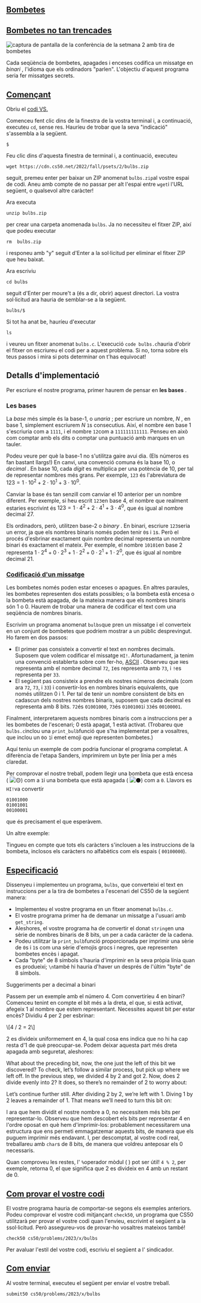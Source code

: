## [Bombetes](https://cs50.harvard.edu/x/2023/psets/2/bulbs/#bulbs)

## [Bombetes no tan trencades](https://cs50.harvard.edu/x/2023/psets/2/bulbs/#not-so-broken-light-bulbs)


![captura de pantalla de la conferència de la setmana 2 amb tira de bombetes](https://cs50.harvard.edu/x/2023/psets/2/bulbs/binary_bulbs.jpg)

Cada seqüència de bombetes, apagades i enceses codifica un missatge en _binari_ , l'idioma que els ordinadors "parlen". L'objectiu d'aquest programa seria fer missatges secrets.

## [Començant](https://cs50.harvard.edu/x/2023/psets/2/bulbs/#getting-started)

Obriu el [codi VS.](https://cs50.dev/)

Comenceu fent clic dins de la finestra de la vostra terminal i, a continuació, executeu `cd`, sense res. Hauríeu de trobar que la seva "indicació" s'assembla a la següent.
```
$
```

Feu clic dins d'aquesta finestra de terminal i, a continuació, executeu

```
wget https://cdn.cs50.net/2022/fall/psets/2/bulbs.zip
```

seguit, premeu enter per baixar un ZIP anomenat `bulbs.zip`al vostre espai de codi. Aneu amb compte de no passar per alt l'espai entre `wget`i l'URL següent, o qualsevol altre caràcter!

Ara executa
```
unzip bulbs.zip
```

per crear una carpeta anomenada `bulbs`. Ja no necessiteu el fitxer ZIP, així que podeu executar
```
rm  bulbs.zip
```
i responeu amb "y" seguit d'Enter a la sol·licitud per eliminar el fitxer ZIP que heu baixat.

Ara escriviu
```
cd bulbs
```
seguit d'Enter per moure't a (és a dir, obrir) aquest directori. La vostra sol·licitud ara hauria de semblar-se a la següent.
```
bulbs/$
```
Si tot ha anat be, hauríeu d'executar
```
ls
```
i veureu un fitxer anomenat `bulbs.c`. L'execució `code bulbs.c`hauria d'obrir el fitxer on escriureu el codi per a aquest problema. Si no, torna sobre els teus passos i mira si pots determinar on t'has equivocat!

## Detalls d'implementació

Per escriure el nostre programa, primer haurem de pensar en **les bases** .

### Les bases

La _base_ més simple és la base-1, o _unaria_ ; per escriure un nombre, _N_ , en base 1, simplement escriurem _N_ `1`s consecutius. Així, el nombre `4`en base 1 s'escriuria com a `1111`, i el nombre `12`com a `111111111111`. Penseu en això com comptar amb els dits o comptar una puntuació amb marques en un tauler.

Podeu veure per què la base-1 no s'utilitza gaire avui dia. (Els números es fan bastant llargs!) En canvi, una convenció comuna és la base 10, o _decimal_ . En base 10, cada _dígit_ es multiplica per una potència de 10, per tal de representar nombres més grans. Per exemple, `123` és l'abreviatura de $123 = 1 \cdot 10^2 + 2 \cdot 10^1 + 3 \cdot 10^0$.

Canviar la base és tan senzill com canviar el $10$ anterior per un nombre diferent. Per exemple, si heu escrit `123`en base 4, el nombre que realment estaries escrivint és $123 = 1 \cdot 4^2 + 2 \cdot 4^1 + 3 \cdot 4^0$, que és igual al nombre decimal $27$.

Els ordinadors, però, utilitzen base-2 o _binary_ . En binari, escriure `123`seria un error, ja que els nombres binaris només poden tenir `0`s i `1`s. Però el procés d'esbrinar exactament quin nombre decimal representa un nombre binari és exactament el mateix. Per exemple, el nombre `10101`en base 2 representa $1 \cdot 2^4 + 0 \cdot 2^3 + 1 \cdot 2^2 + 0 \cdot 2^1 + 1 \cdot 2^0$, que és igual al nombre decimal $21$.

### [Codificació d'un missatge](https://cs50.harvard.edu/x/2023/psets/2/bulbs/#encoding-a-message)

Les bombetes només poden estar enceses o apagues. En altres paraules, les bombetes representen dos estats possibles; o la bombeta està encesa o la bombeta està apagada, de la mateixa manera que els nombres binaris són 1 o 0. Haurem de trobar una manera de codificar el text com una seqüència de nombres binaris.

Escrivim un programa anomenat `bulbs`que pren un missatge i el converteix en un conjunt de bombetes que podríem mostrar a un públic desprevingut. Ho farem en dos passos:

-   El primer pas consisteix a convertir el text en nombres decimals. Suposem que volem codificar el missatge `HI!`. Afortunadament, ja tenim una convenció establerta sobre com fer-ho, [ASCII](https://asciitable.com/) . Observeu que `H`es representa amb el nombre decimal `72`, `I`es representa amb `73`, i `!`es representa per `33`.
-   El següent pas consisteix a prendre els nostres números decimals (com ara `72`, `73`, i `33`) i convertir-los en nombres binaris equivalents, que només utilitzen 0 i 1. Per tal de tenir un nombre consistent de bits en cadascun dels nostres nombres binaris, suposem que cada decimal es representa amb 8 bits. `72`és `01001000`, `73`és `01001001`i `33`és `00100001`.

Finalment, interpretarem aquests nombres binaris com a instruccions per a les bombetes de l'escenari; 0 està apagat, 1 està activat. (Trobareu que `bulbs.c`inclou una `print_bulb`funció que s'ha implementat per a vosaltres, que inclou un `0`o `1`i emet emoji que representen bombetes.)

Aquí teniu un exemple de com podria funcionar el programa completat. A diferència de l'etapa Sanders, imprimirem un byte per línia per a més claredat.

Per comprovar el nostre treball, podem llegir una bombeta que està encesa ( ![🟡](https://twemoji.maxcdn.com/v/14.0.2/72x72/1f7e1.png)) com a `1`i una bombeta que està apagada ( ![⚫](https://twemoji.maxcdn.com/v/14.0.2/72x72/26ab.png)) com a `0`. Llavors es `HI!`va convertir

```
01001000
01001001
00100001
```

que és precisament el que esperàvem.

Un altre exemple:

Tingueu en compte que tots els caràcters s'inclouen a les instruccions de la bombeta, inclosos els caràcters no alfabètics com els espais ( `00100000`).

## [Especificació](https://cs50.harvard.edu/x/2023/psets/2/bulbs/#specification)

Dissenyeu i implementeu un programa, `bulbs`, que converteixi el text en instruccions per a la tira de bombetes a l'escenari del CS50 de la següent manera:

-   Implementeu el vostre programa en un fitxer anomenat `bulbs.c`.
-   El vostre programa primer ha de demanar un missatge a l'usuari amb `get_string`.
-   Aleshores, el vostre programa ha de convertir el donat `string`en una sèrie de nombres binaris de 8 bits, un per a cada caràcter de la cadena.
-   Podeu utilitzar la `print_bulb`funció proporcionada per imprimir una sèrie de `0`s i `1`s com una sèrie d'emojis grocs i negres, que representen bombetes encès i apagat.
-   Cada "byte" de 8 símbols s'hauria d'imprimir en la seva pròpia línia quan es produeixi; `\n`també hi hauria d'haver un després de l'últim "byte" de 8 símbols.

Suggeriments per a decimal a binari

Passem per un exemple amb el número 4. Com convertiríeu 4 en binari? Comenceu tenint en compte el bit més a la dreta, el que, si està activat, afegeix 1 al nombre que estem representant. Necessites aquest bit per estar encès? Dividiu 4 per 2 per esbrinar:

\\\[4 / 2 = 2\\\]

2 es divideix uniformement en 4, la qual cosa ens indica que no hi ha cap resta d'1 de què preocupar-se. Podem deixar aquesta part més dreta apagada amb seguretat, aleshores:

What about the preceding bit, now, the one just the left of this bit we discovered? To check, let’s follow a similar process, but pick up where we left off. In the previous step, we divided 4 by 2 and got 2. Now, does 2 divide evenly into 2? It does, so there’s no remainder of 2 to worry about:

Let’s continue further still. After dividing 2 by 2, we’re left with 1. Diving 1 by 2 leaves a remainder of 1. That means we’ll need to turn this bit on:

I ara que hem dividit el nostre nombre a 0, no necessitem més bits per representar-lo. Observeu que hem descobert els bits per representar 4 en l'ordre oposat en què hem d'imprimir-los: probablement necessitarem una estructura que ens permeti emmagatzemar aquests bits, de manera que els puguem imprimir més endavant. I, per descomptat, al vostre codi real, treballareu amb `char`s de 8 bits, de manera que voldreu anteposar els 0 necessaris.

Quan comproveu les restes, l' `%`operador mòdul ( ) pot ser útil! `4 % 2`, per exemple, retorna 0, el que significa que 2 es divideix en 4 amb un restant de 0.

## [Com provar el vostre codi](https://cs50.harvard.edu/x/2023/psets/2/bulbs/#how-to-test-your-code)

El vostre programa hauria de comportar-se segons els exemples anteriors. Podeu comprovar el vostre codi mitjançant `check50`, un programa que CS50 utilitzarà per provar el vostre codi quan l'envieu, escrivint el següent a la `$`sol·licitud. Però assegureu-vos de provar-ho vosaltres mateixos també!

```
check50 cs50/problems/2023/x/bulbs
```

Per avaluar l'estil del vostre codi, escriviu el següent a l' `$`indicador.

## [Com enviar](https://cs50.harvard.edu/x/2023/psets/2/bulbs/#how-to-submit)

Al vostre terminal, executeu el següent per enviar el vostre treball.

```
submit50 cs50/problems/2023/x/bulbs
```
